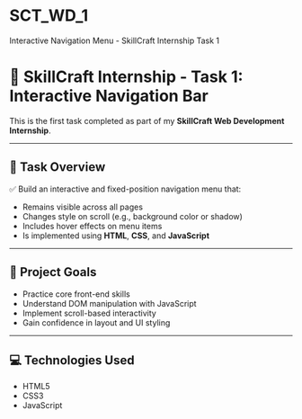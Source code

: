 # SCT_WD_1
Interactive Navigation Menu - SkillCraft Internship Task 1
# 🚀 SkillCraft Internship - Task 1: Interactive Navigation Bar

This is the first task completed as part of my **SkillCraft Web Development Internship**.

---

## 📌 Task Overview

✅ Build an interactive and fixed-position navigation menu that:
- Remains visible across all pages
- Changes style on scroll (e.g., background color or shadow)
- Includes hover effects on menu items
- Is implemented using **HTML**, **CSS**, and **JavaScript**

---

## 🎯 Project Goals

- Practice core front-end skills
- Understand DOM manipulation with JavaScript
- Implement scroll-based interactivity
- Gain confidence in layout and UI styling

---

## 💻 Technologies Used

- HTML5
- CSS3
- JavaScript 



